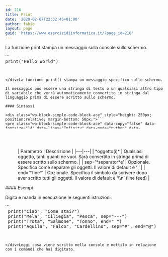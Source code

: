 ```yaml
---
id: 216
title: Print
date: '2020-02-07T22:32:45+01:00'
author: fabio
layout: page
guid: 'https://www.esercizidiinformatica.it/?page_id=216'
---
```


La funzione print stampa un messaggio sulla console sullo schermo.

<div class="wp-block-simple-code-block-ace" style="height: 250px; position:relative; margin-bottom: 50px;">```
<pre class="wp-block-simple-code-block-ace" data-copy="false" data-fontsize="14" data-lines="Infinity" data-mode="python" data-showlines="true" data-theme="monokai" style="position:absolute;top:0;right:0;bottom:0;left:0">print("Hello World")

```

</div>La funzione print() stampa un messaggio specifico sullo schermo.

Il messaggio può essere una stringa di testo o un qualsiasi altro tipo di variabile che verrà automaticamente convertito in stringa dal linguaggio prima di essere scritto sullo schermo.

#### Sintassi

<div class="wp-block-simple-code-block-ace" style="height: 250px; position:relative; margin-bottom: 50px;">```
<pre class="wp-block-simple-code-block-ace" data-copy="false" data-fontsize="14" data-lines="Infinity" data-mode="python" data-showlines="true" data-theme="monokai" style="position:absolute;top:0;right:0;bottom:0;left:0">print(oggetto(i), sep=separatore, end=fine)

```

</div><figure class="wp-block-table">| Parametro | Descrizione |
|---|---|
| *oggetto(i)* | Qualsiasi oggetto, tanti quanti ne vuoi. Sarà convertito in stringa prima di essere scritto sullo schermo. |
| sep=’*separator*e’ | Opzionale. Specifica come separare gli oggetti. Il valore di default è ‘ ‘ |
| end=’*fine*‘ | Opzionale. Specifica il simbolo da scrivere dopo aver scritto tutti gli oggetti. Il valore di default è ‘\\n’ (line feed) |

</figure>#### Esempi

Digita e manda in esecuzione le seguenti istruzioni:

<div class="wp-block-simple-code-block-ace" style="height: 250px; position:relative; margin-bottom: 50px;">```
<pre class="wp-block-simple-code-block-ace" data-copy="false" data-fontsize="14" data-lines="Infinity" data-mode="python" data-showlines="true" data-theme="monokai" style="position:absolute;top:0;right:0;bottom:0;left:0"> print("Ciao", "Come stai?") 
 print("Mela", "Ciliegia", "Pesca", sep="---")
 print("Trota", "Salmone", "Tonno", end=" ")
 print("Aquila", "Falco", "Cardellino", sep="#", end="@")
 
```

</div>Leggi cosa viene scritto nella console e mettilo in relazione con i comandi che hai digitato.